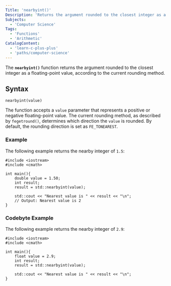 ```yaml
---
Title: 'nearbyint()'
Description: 'Returns the argument rounded to the closest integer as a floating-point value.'
Subjects:
  - 'Computer Science'
Tags:
  - 'Functions'
  - 'Arithmetic'
CatalogContent:
  - 'learn-c-plus-plus'
  - 'paths/computer-science'
---
```


The **`nearbyint()`** function returns the argument rounded to the closest integer as a floating-point value, according to the current rounding method.

## Syntax

```pseudo
nearbyint(value)
```
The function accepts a `value` parameter that represents a positive or negative floating-point value. The current rounding method, as described by `fegetround()`, determines which direction the `value` is rounded. By default, the rounding direction is set as `FE_TONEAREST`.

### Example

The following example returns the nearby integer of `1.5`:

```codebyte/cpp
#include <iostream>
#include <cmath>

int main(){
    double value = 1.50;
    int result;
    result = std::nearbyint(value);

    std::cout << "Nearest value is " << result << "\n";
    // Output: Nearest value is 2
}
```

### Codebyte Example

The following example returns the nearby integer of `2.9`:

```codebyte/cpp
#include <iostream>
#include <cmath>

int main(){
    float value = 2.9;
    int result;
    result = std::nearbyint(value);

    std::cout << "Nearest value is " << result << "\n";
}
```
